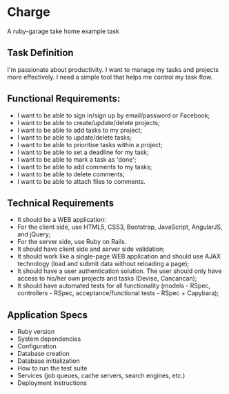 # Charge
A ruby-garage take home example task

## Task Definition

I'm passionate about productivity. I want to manage my tasks and projects more effectively. I need a simple tool that helps me control my task flow.

## Functional Requirements:

- I want to be able to sign in/sign up by email/password or Facebook;
- I want to be able to create/update/delete projects;
- I want to be able to add tasks to my project;
- I want to be able to update/delete tasks;
- I want to be able to prioritise tasks within a project;
- I want to be able to set a deadline for my task;
- I want to be able to mark a task as 'done';
- I want to be able to add comments to my tasks;
- I want to be able to delete comments;
- I want to be able to attach files to comments.

## Technical Requirements

- It should be a WEB application:
- For the client side, use HTML5, CSS3, Bootstrap, JavaScript, AngularJS, and jQuery;
- For the server side, use Ruby on Rails.
- It should have client side and server side validation;
- It should work like a single-page WEB application and should use AJAX technology (load and submit data without reloading a page);
- It should have a user authentication solution. The user should only have access to his/her own projects and tasks (Devise, Cancancan);
- It should have automated tests for all functionality (models - RSpec, controllers - RSpec, acceptance/functional tests - RSpec + Capybara);

## Application Specs

* Ruby version
* System dependencies
* Configuration
* Database creation
* Database initialization
* How to run the test suite
* Services (job queues, cache servers, search engines, etc.)
* Deployment instructions

